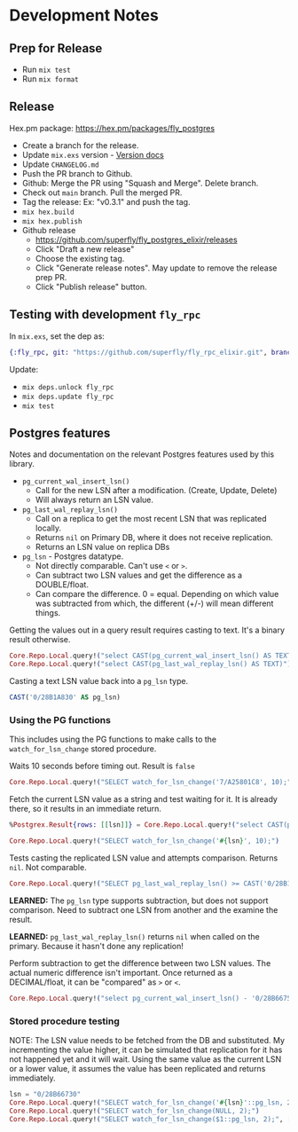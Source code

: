 # Development Notes

## Prep for Release

- Run `mix test`
- Run `mix format`

## Release

Hex.pm package: https://hex.pm/packages/fly_postgres

- Create a branch for the release.
- Update `mix.exs` version - [Version docs](https://hexdocs.pm/elixir/Version.html)
- Update `CHANGELOG.md`
- Push the PR branch to Github.
- Github: Merge the PR using "Squash and Merge". Delete branch.
- Check out `main` branch. Pull the merged PR.
- Tag the release: Ex: "v0.3.1" and push the tag.
- `mix hex.build`
- `mix hex.publish`
- Github release
  - https://github.com/superfly/fly_postgres_elixir/releases
  - Click "Draft a new release"
  - Choose the existing tag.
  - Click "Generate release notes". May update to remove the release prep PR.
  - Click "Publish release" button.


## Testing with development `fly_rpc`

In `mix.exs`, set the dep as:

```elixir
{:fly_rpc, git: "https://github.com/superfly/fly_rpc_elixir.git", branch: "dev-branch-name"},
```

Update:

- `mix deps.unlock fly_rpc`
- `mix deps.update fly_rpc`
- `mix test`

## Postgres features

Notes and documentation on the relevant Postgres features used by this library.

- `pg_current_wal_insert_lsn()`
  - Call for the new LSN after a modification. (Create, Update, Delete)
  - Will always return an LSN value.
- `pg_last_wal_replay_lsn()`
  - Call on a replica to get the most recent LSN that was replicated locally.
  - Returns `nil` on Primary DB, where it does not receive replication.
  - Returns an LSN value on replica DBs
- `pg_lsn` - Postgres datatype.
  - Not directly comparable. Can't use `<` or `>`.
  - Can subtract two LSN values and get the difference as a DOUBLE/float.
  - Can compare the difference. 0 = equal. Depending on which value was
    subtracted from which, the different (+/-) will mean different things.

Getting the values out in a query result requires casting to text. It's a binary result otherwise.

```elixir
Core.Repo.Local.query!("select CAST(pg_current_wal_insert_lsn() AS TEXT)")
Core.Repo.Local.query!("select CAST(pg_last_wal_replay_lsn() AS TEXT)")
```

Casting a text LSN value back into a `pg_lsn` type.

```sql
CAST('0/28B1A830' AS pg_lsn)
```

### Using the PG functions

This includes using the PG functions to make calls to the `watch_for_lsn_change`
stored procedure.

Waits 10 seconds before timing out. Result is `false`

```elixir
Core.Repo.Local.query!("SELECT watch_for_lsn_change('7/A25801C8', 10);")
```

Fetch the current LSN value as a string and test waiting for it. It is already there, so it results in an immediate return.

```elixir
%Postgrex.Result{rows: [[lsn]]} = Core.Repo.Local.query!("select CAST(pg_current_wal_insert_lsn() AS TEXT)")

Core.Repo.Local.query!("SELECT watch_for_lsn_change('#{lsn}', 10);")
```

Tests casting the replicated LSN value and attempts comparison. Returns `nil`. Not comparable.

```elixir
Core.Repo.Local.query!("SELECT pg_last_wal_replay_lsn() >= CAST('0/28B1A830' AS pg_lsn)")
```

**LEARNED:** The `pg_lsn` type supports subtraction, but does not support
comparison. Need to subtract one LSN from another and the examine the result.

**LEARNED:** `pg_last_wal_replay_lsn()` returns `nil` when called on the primary. Because it hasn't done any replication!

Perform subtraction to get the difference between two LSN values. The actual
numeric difference isn't important. Once returned as a DECIMAL/float, it can be
"compared" as `>` or `<`.

```elixir
Core.Repo.Local.query!("select pg_current_wal_insert_lsn() - '0/28B66750'::pg_lsn")
```

### Stored procedure testing

NOTE: The LSN value needs to be fetched from the DB and substituted. My
incrementing the value higher, it can be simulated that replication for it has
not happened yet and it will wait. Using the same value as the current LSN or a
lower value, it assumes the value has been replicated and returns immediately.

```elixir
lsn = "0/28B66730"
Core.Repo.Local.query!("SELECT watch_for_lsn_change('#{lsn}'::pg_lsn, 2);")
Core.Repo.Local.query!("SELECT watch_for_lsn_change(NULL, 2);")
Core.Repo.Local.query!("SELECT watch_for_lsn_change($1::pg_lsn, 2);", [nil])
```
